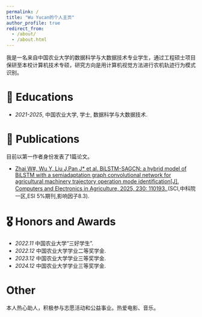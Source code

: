 ```yaml
---
permalink: /
title: "Wu Yucan的个人主页"
author_profile: true
redirect_from: 
  - /about/
  - /about.html
---
```


<span class='anchor' id='about-me'></span>

我是一名来自中国农业大学的数据科学与大数据技术专业学生，通过工程硕士项目保研至本校计算机技术专硕，研究方向是用计算机视觉方法进行农机轨迹行为模式识别。

# 📖 Educations
- *2021-2025*, 中国农业大学, 学士, 数据科学与大数据技术.

# 📝 Publications
目前以第一作者身份发表了1篇论文。
-  [Zhai W#, Wu Y, Liu J,Pan J* et al. BiLSTM-SAGCN: a hybrid model of BiLSTM with a semiadaptation graph convolutional network for agricultural machinery trajectory operation mode identification[J]. Computers and Electronics in Agriculture, 2025, 230: 110193.](https://doi.org/10.1016/j.compag.2025.110193),(SCI,中科院一区,ESI 5%期刊,影响因子8.3).

# 🎖 Honors and Awards
- *2022.11* 中国农业大学“三好学生”.
- *2022.12* 中国农业大学学业二等奖学金.
- *2023.12* 中国农业大学学业三等奖学金.
- *2024.12* 中国农业大学学业三等奖学金. 

# Other

本人热心助人，积极参与志愿活动和公益事业。热爱电影、音乐。


